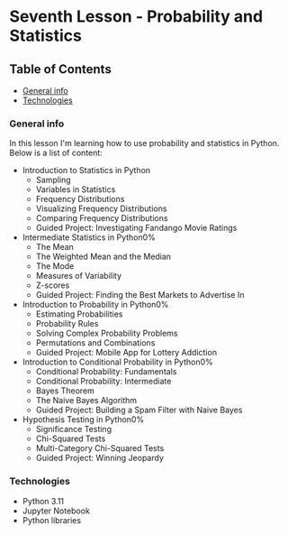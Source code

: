 # Seventh Lesson - Probability and Statistics

## Table of Contents

- [General info](#general-info)
- [Technologies](#technologies)

### General info

In this lesson I'm learning how to use probability and statistics in Python. Below is a list of content:
- Introduction to Statistics in Python
    - Sampling
    - Variables in Statistics
    - Frequency Distributions
    - Visualizing Frequency Distributions
    - Comparing Frequency Distributions
    - Guided Project: Investigating Fandango Movie Ratings
- Intermediate Statistics in Python0%
    - The Mean
    - The Weighted Mean and the Median
    - The Mode
    - Measures of Variability
    - Z-scores
    - Guided Project: Finding the Best Markets to Advertise In
- Introduction to Probability in Python0%
    - Estimating Probabilities
    - Probability Rules
    - Solving Complex Probability Problems
    - Permutations and Combinations
    - Guided Project: Mobile App for Lottery Addiction
- Introduction to Conditional Probability in Python0%
    - Conditional Probability: Fundamentals
    - Conditional Probability: Intermediate
    - Bayes Theorem
    - The Naive Bayes Algorithm
    - Guided Project: Building a Spam Filter with Naive Bayes
- Hypothesis Testing in Python0%
    - Significance Testing
    - Chi-Squared Tests
    - Multi-Category Chi-Squared Tests
    - Guided Project: Winning Jeopardy

### Technologies

- Python 3.11
- Jupyter Notebook
- Python libraries
